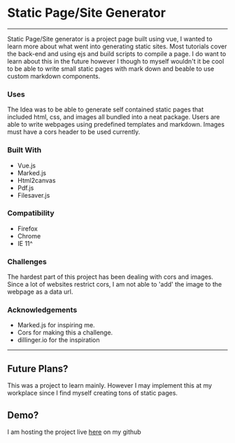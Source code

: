 # Static Page/Site Generator
---

Static Page/Site generator is a project page built using vue, I wanted to learn more about what went into generating static sites.
Most tutorials cover the back-end and using ejs and build scripts to compile a page. I do want to learn about this in the future 
however I though to myself wouldn't it be cool to be able to write small static pages with mark down and beable to use custom markdown
components. 

### Uses 

The Idea was to be able to generate self contained static pages that included html, css, and images all bundled into a neat package.
Users are able to write webpages using predefined templates and markdown. Images must have a cors header to be used currently.

### Built With
 - Vue.js
 - Marked.js
 - Html2canvas
 - Pdf.js 
 - Filesaver.js

### Compatibility
 - Firefox
 - Chrome
 - IE 11^

### Challenges

The hardest part of this project has been dealing with cors and images. Since a lot of websites restrict cors, I am not able to 'add' the image to the webpage as a data url.

### Acknowledgements

- Marked.js for inspiring me.
- Cors for making this a challenge.
- dillinger.io for the inspiration
 
 ---

## Future Plans?

This was a project to learn mainly. However I may implement this at my workplace since I find myself creating tons of static pages.

## Demo? 

I am hosting the project live [here](https://stevendixondev.github.io/static_site_gen/) on my github

